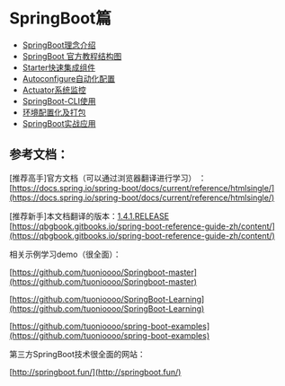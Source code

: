 # SpringBoot篇 

* [SpringBoot理念介绍](/springbootpian/springbootli-nian-jie-shao.md) 
* [SpringBoot 官方教程结构图](/springbootpian/springboot-guan-fang-jiao-cheng-jie-gou-tu.md)  
* [Starter快速集成组件](/springbootpian/starterkuai-su-ji-cheng-zu-jian.md)  
* [Autoconfigure自动化配置](/springbootpian/autoconfigurezi-dong-hua-pei-zhi.md)  
* [Actuator系统监控](/springbootpian/actuatorxi-tong-jian-kong.md)  
* [SpringBoot-CLI使用](/springbootpian/springboot-clishi-yong.md)  
* [环境配置化及打包](/springbootpian/huan-jing-pei-zhi-hua-ji-da-bao.md)  
* [SpringBoot实战应用](/springbootpian/springbootshi-zhan-ying-yong.md) 

## 参考文档：

\[推荐高手\]官方文档（可以通过浏览器翻译进行学习） ：[https://docs.spring.io/spring-boot/docs/current/reference/htmlsingle/](https://docs.spring.io/spring-boot/docs/current/reference/htmlsingle/)

\[推荐新手\]本文档翻译的版本：[1.4.1.RELEASE](http://docs.spring.io/spring-boot/docs/1.4.1.RELEASE/reference/htmlsingle/)   [https://qbgbook.gitbooks.io/spring-boot-reference-guide-zh/content/](https://qbgbook.gitbooks.io/spring-boot-reference-guide-zh/content/)

相关示例学习demo（很全面）：

[https://github.com/tuonioooo/Springboot-master](https://github.com/tuonioooo/Springboot-master)

[https://github.com/tuonioooo/SpringBoot-Learning](https://github.com/tuonioooo/SpringBoot-Learning)

[https://github.com/tuonioooo/spring-boot-examples](https://github.com/tuonioooo/spring-boot-examples)

第三方SpringBoot技术很全面的网站：

[http://springboot.fun/](http://springboot.fun/)

